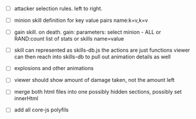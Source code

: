 
- [ ] attacker selection rules.  left to right.

- [ ] minion skill definition for key value pairs  name:k=v,k=v

- [ ] gain skill.  on death.  gain:
  parameters: select minion - ALL or RAND:count
  list of stats or skills
  name=value

- [ ] skill can represented as skills-db.js 
  the actions are just functions
  viewer can then reach into skills-db to pull out animation details as well

- [ ] explosions and other animations

- [ ] viewer should show amount of damage taken, not the amount left

- [ ] merge both html files into one
  possibly hidden sections, possibly set innerHtml

- [ ] add all core-js polyfils

